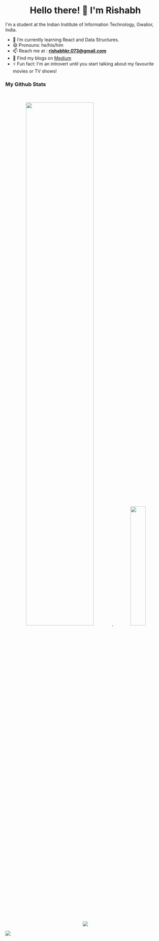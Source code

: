 <h1 align="center"> Hello there! 👋 I'm Rishabh </h1>

<!--
**rish78/rish78** is a ✨ _special_ ✨ repository because its `README.md` (this file) appears on your GitHub profile.

Here are some ideas to get you started:

- 🔭 I’m currently working on ...
- 🌱 I’m currently learning ...
- 👯 I’m looking to collaborate on ...
- 🤔 I’m looking for help with ...
- 💬 Ask me about ...
- 📫 How to reach me: ...
- 😄 Pronouns: ...
- ⚡ Fun fact: ...
-->
I'm a student at the Indian Institute of Information Technology, Gwalior, India. 

- 🌱 I’m currently learning React and Data Structures.
- 😄 Pronouns: he/his/him
- 📫 Reach me at : **rishabhkr.073@gmail.com**
- 📝 Find my blogs on [Medium](https://medium.com/@rishabhkr)
- ⚡ Fun fact: I'm an introvert until you start talking about my favourite movies or TV shows!



### My Github Stats
<br>
  
<p align="center">
<a href="https://github.com/rish78">
  <img width="65%" src="https://github-readme-stats.vercel.app/api?username=rish78&show_icons=true&theme=tokyonight" />
  <img width="31%" src="https://github-readme-stats.vercel.app/api/top-langs/?username=rish78&count_private=true&hide=c&theme=tokyonight" />
</a>
</p>
<br>
<p align="center">
  <a href="https://github.com/rish78">
      <img align="center" src="https://github-readme-streak-stats.herokuapp.com/?user=rish78&theme=cobalt&hide_border=false"/>
    </a>
</p>

![](https://komarev.com/ghpvc/?username=rish78&color=green)

